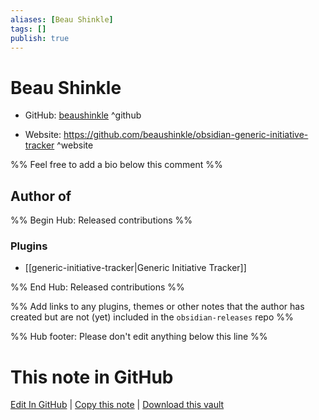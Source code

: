 ```yaml
---
aliases: [Beau Shinkle]
tags: []
publish: true
---
```


# Beau Shinkle

- GitHub: [beaushinkle](https://github.com/beaushinkle/) ^github
<!-- - Discord: `@` ^discord-->
- Website: <https://github.com/beaushinkle/obsidian-generic-initiative-tracker> ^website
<!-- - [[Publish sites|Publish site]]: <https://> ^publish-->

%% Feel free to add a bio below this comment %%

## Author of

%% Begin Hub: Released contributions %%

### Plugins

- [[generic-initiative-tracker|Generic Initiative Tracker]]

%% End Hub: Released contributions %%

%% Add links to any plugins, themes or other notes that the author has created but are not (yet) included in the `obsidian-releases` repo %%

<!--
### Unlisted plugins
-->

<!--
### Others
-->

<!--
## Sponsor this author
-->

<!-- - [[GitHub sponsors]]: [Sponsor @beaushinkle on GitHub Sponsors](https://github.com/sponsors/beaushinkle) ^github-sponsor-->
<!-- - [[Buy me a coffee]]: <https://> ^buy-me-a-coffee-->
<!-- - [[PayPal]]: <https://> ^paypal-->
<!-- - [[Patreon]]: <https://> ^patreon-->

<!--
## Follow this author
-->

<!-- - [[YouTube Channels|On YouTube]]: <https://> ^youtube-->
<!-- - Twitter: <https://> ^twitter-->
<!-- - ... -->

%% Hub footer: Please don't edit anything below this line %%

# This note in GitHub

<span class="git-footer">[Edit In GitHub](https://github.dev/obsidian-community/obsidian-hub/blob/main/01%20-%20Community/People/beaushinkle.md "git-hub-edit-note") | [Copy this note](https://raw.githubusercontent.com/obsidian-community/obsidian-hub/main/01%20-%20Community/People/beaushinkle.md "git-hub-copy-note") | [Download this vault](https://github.com/obsidian-community/obsidian-hub/archive/refs/heads/main.zip "git-hub-download-vault") </span>
